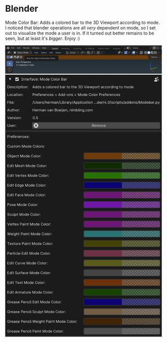 # Blender
Mode Color Bar: Adds a colored bar to the 3D Viewport according to mode.
I noticed that blender operations are all *very* dependent on mode, so I set out to visualize the mode a user is in. If it turned out better remains to be seen, but at least it's *bigger*. Enjoy :)

![](<Bar%20Preview.png>)
![](<Mode%20Color%20Bar.png>)
